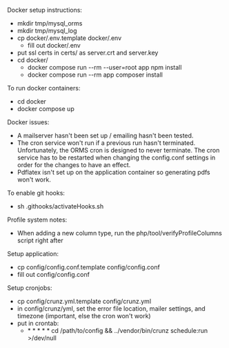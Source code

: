 
Docker setup instructions:

* mkdir tmp/mysql_orms
* mkdir tmp/mysql_log
* cp docker/.env.template docker/.env
    * fill out docker/.env
* put ssl certs in certs/ as server.crt and server.key
* cd docker/
    * docker compose run --rm --user=root app npm install
    * docker compose run --rm app composer install

To run docker containers:
* cd docker
* docker compose up

Docker issues:
* A mailserver hasn't been set up / emailing hasn't been tested.
* The cron service won't run if a previous run hasn't terminated. Unfortunately, the ORMS cron is designed to never terminate. The cron service has to be restarted when changing the config.conf settings in order for the changes to have an effect.
* Pdflatex isn't set up on the application container so generating pdfs won't work.

To enable git hooks:
* sh .githooks/activateHooks.sh

Profile system notes:
* When adding a new column type, run the php/tool/verifyProfileColumns script right after

Setup application:
* cp config/config.conf.template config/config.conf
* fill out config/config.conf

Setup cronjobs:
* cp config/crunz.yml.template config/crunz.yml
* in config/crunz/yml, set the error file location, mailer settings, and timezone (important, else the cron won't work)
* put in crontab:
    * \* * * * * cd /path/to/config && ../vendor/bin/crunz schedule:run >/dev/null
